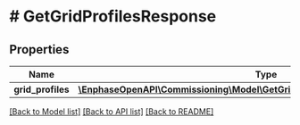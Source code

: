 # # GetGridProfilesResponse

## Properties

Name | Type | Description | Notes
------------ | ------------- | ------------- | -------------
**grid_profiles** | [**\EnphaseOpenAPI\Commissioning\Model\GetGridProfilesResponseGridProfilesInner[]**](GetGridProfilesResponseGridProfilesInner.md) |  | [optional]

[[Back to Model list]](../../README.md#models) [[Back to API list]](../../README.md#endpoints) [[Back to README]](../../README.md)
